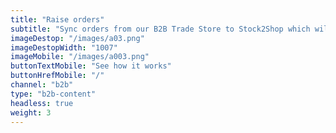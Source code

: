 ```yaml
---
title: "Raise orders"
subtitle: "Sync orders from our B2B Trade Store to Stock2Shop which will then be processed into your ERP / Accounting System"
imageDestop: "/images/a03.png"
imageDestopWidth: "1007"
imageMobile: "/images/a003.png"
buttonTextMobile: "See how it works"
buttonHrefMobile: "/" 
channel: "b2b"
type: "b2b-content"
headless: true
weight: 3
---
```

